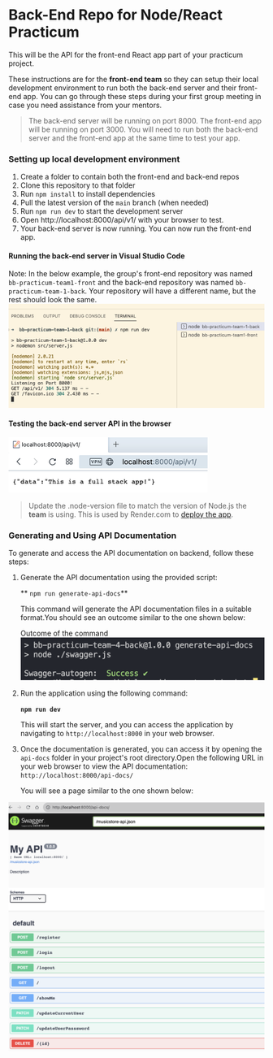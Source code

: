 # Back-End Repo for Node/React Practicum

This will be the API for the front-end React app part of your practicum project.

These instructions are for the **front-end team** so they can setup their local development environment to run
both the back-end server and their front-end app. You can go through these steps during your first group meeting
in case you need assistance from your mentors.

> The back-end server will be running on port 8000. The front-end app will be running on port 3000. You will need to run both the back-end server and the front-end app at the same time to test your app.

### Setting up local development environment

1. Create a folder to contain both the front-end and back-end repos
2. Clone this repository to that folder
3. Run `npm install` to install dependencies
4. Pull the latest version of the `main` branch (when needed)
5. Run `npm run dev` to start the development server
6. Open http://localhost:8000/api/v1/ with your browser to test.
7. Your back-end server is now running. You can now run the front-end app.

#### Running the back-end server in Visual Studio Code

Note: In the below example, the group's front-end repository was named `bb-practicum-team1-front` and the back-end repository was named `bb-practicum-team-1-back`. Your repository will have a different name, but the rest should look the same.
![vsc running](images/back-end-running-vsc.png)

#### Testing the back-end server API in the browser

![browser server](images/back-end-running-browser.png)

> Update the .node-version file to match the version of Node.js the **team** is using. This is used by Render.com to [deploy the app](https://render.com/docs/node-version).

### Generating and Using API Documentation

To generate and access the API documentation on backend, follow these steps:

1. Generate the API documentation using the provided script:

   ** `npm run generate-api-docs`**

   This command will generate the API documentation files in a suitable format.You should see an outcome similar to the one shown below:

   Outcome of the command
   ![Outcome of the command](swagger-autogen-success.png)

2. Run the application using the following command:

   **`npm run dev`**

   This will start the server, and you can access the application by navigating to `http://localhost:8000` in your web browser.

3. Once the documentation is generated, you can access it by opening the `api-docs` folder in your project's root directory.Open the following URL in your web browser to view the API documentation:
   `http://localhost:8000/api-docs/`

   You will see a page similar to the one shown below:

![Api documentation](api-documentation.png)
